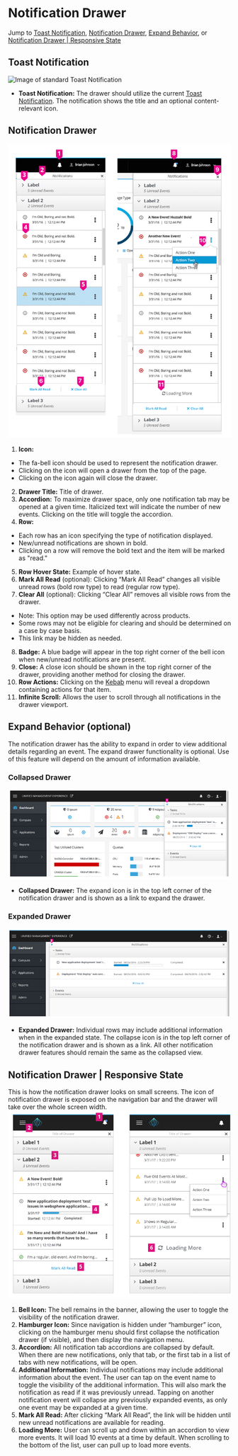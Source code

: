 # Notification Drawer
Jump to [Toast Notification](#toast-notification), [Notification Drawer](#notification-drawer), [Expand Behavior](#expand-behavior-|-optional), or [Notification Drawer | Responsive State](#notification-drawer-|-responsive-state)

## Toast Notification
![Image of standard Toast Notification](img/toast.png)

- **Toast Notification:** The drawer should utilize the current [Toast Notification](https://www.patternfly.org/pattern-library/communication/toast-notifications/#/api). The notification shows the title and an optional content-relevant icon.

## Notification Drawer
![Image of standard Notification Drawer](img/PF-ND-01.png)

1. **Icon:**
  - The fa-bell icon should be used to represent the notification drawer.
  - Clicking on the icon will open a drawer from the top of the page.
  - Clicking on the icon again will close the drawer.
2. **Drawer Title:** Title of drawer.
3. **Accordion:** To maximize drawer space, only one notification tab may be opened at a given time. Italicized text will indicate the number of new events. Clicking on the title will toggle the accordion.
4. **Row:**
  - Each row has an icon specifying the type of notification displayed.
  - New/unread notifications are shown in bold.
  - Clicking on a row will remove the bold text and the item will be marked as "read."
5. **Row Hover State:** Example of hover state.
6. **Mark All Read** (optional): Clicking “Mark All Read” changes all visible unread rows (bold row type) to read (regular row type).
7. **Clear All** (optional): Clicking “Clear All” removes all visible rows from the drawer.
  - Note: This option may be used differently across products.
  - Some rows may not be eligible for clearing and should be determined on a case by case basis.
  - This link may be hidden as needed.
8. **Badge:** A blue badge will appear in the top right corner of the bell icon when new/unread notifications are present.
9. **Close:** A close icon should be shown in the top right corner of the drawer, providing another method for closing the drawer.
10. **Row Actions:** Clicking on the [Kebab](https://www.patternfly.org/pattern-library/widgets/#kebabs) menu will reveal a dropdown containing actions for that item.
11. **Infinite Scroll:** Allows the user to scroll through all notifications in the drawer viewport.

## Expand Behavior (optional)
The notification drawer has the ability to expand in order to view additional details regarding an event. The expand drawer functionality is optional. Use of this feature will depend on the amount of information available.

### Collapsed Drawer
![Image of Collapsed Notification Drawer](img/PF-ND-02.png)

- **Collapsed Drawer:** The expand icon is in the top left corner of the notification drawer and is shown as a link to expand the drawer.

### Expanded Drawer
![Image of Expanded Notification Drawer](img/PF-ND-03.png)

- **Expanded Drawer:** Individual rows may include additional information when in the expanded state. The collapse icon is in the top left corner of the notification drawer and is shown as a link. All other notification drawer features should remain the same as the collapsed view.

## Notification Drawer | Responsive State
This is how the notification drawer looks on small screens. The icon of notification drawer is exposed on the navigation bar and the drawer will take over the whole screen width.
![navigation-vertical-notifications-responsive-callout](img/PF-ND-07.png)
1. **Bell Icon:** The bell remains in the banner, allowing the user to toggle the visibility of the notification drawer.
2. **Hamburger Icon:** Since navigation is hidden under “hamburger” icon, clicking on the hamburger menu should first collapse the notification drawer (if visible), and then display the navigation menu.
3. **Accordion:** All notification tab accordions are collapsed by default. When there are new notifications, only that tab, or the first tab in a list of tabs with new notifications, will be open. 
4. **Additional Information:** Individual notifications may include additional information about the event. The user can tap on the event name to toggle the visibility of the additional information. This will also mark the notification as read if it was previously unread. Tapping on another notification event will collapse any previously expanded events, as only one event may be expanded at a given time.
5. **Mark All Read:** After clicking “Mark All Read”, the link will be hidden until new unread notifications are available for reading.
6. **Loading More:** User can scroll up and down within an accordion to view more events. It will load 10 events at a time by default. When scrolling to the bottom of the list, user can pull up to load more events.
